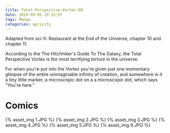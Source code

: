 ```yaml
---
title: Total-Perspective-Vortex-EN
date: 2019-09-05 19:33:57
tags: Manga
categories: apricity
---
```


Adapted from sci-fi: Restaurant at the End of the Universe, chapter 10 and chapter 11.
<!--more-->

According to the The Hitchhiker's Guide To The Galaxy, the Total Perspective Vortex is the most terrifying torture in the universe.

For when you're put into the Vortex you're given just one momentary glimpse of the entire unimaginable infinity of creation, and somewhere in it a tiny little marker, a microscopic dot on a a microscopic dot, which says "You're here."


# Comics

{% asset_img 1.JPG %}
{% asset_img 2.JPG %}
{% asset_img 3.JPG %}
{% asset_img 4.JPG %}
{% asset_img 5.JPG %}
{% asset_img 6.JPG %}
